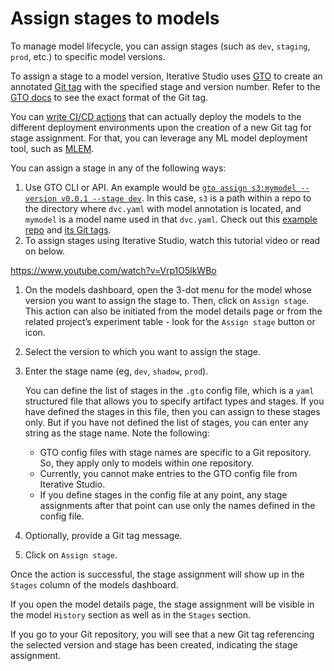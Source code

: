 # Assign stages to models

To manage model lifecycle, you can assign stages (such as `dev`, `staging`,
`prod`, etc.) to specific model versions.

To assign a stage to a model version, Iterative Studio uses [GTO] to create an
annotated [Git tag][git tag] with the specified stage and version number. Refer
to the [GTO docs][gto-format] to see the exact format of the Git tag.

You can [write CI/CD actions][CI/CD] that can actually deploy the models to the
different deployment environments upon the creation of a new Git tag for stage
assignment. For that, you can leverage any ML model deployment tool, such as
[MLEM].

You can assign a stage in any of the following ways:

1. Use GTO CLI or API. An example would be
   [`gto assign s3:mymodel --version v0.0.1 --stage dev`][assign]. In this case,
   `s3` is a path within a repo to the directory where `dvc.yaml` with model
   annotation is located, and `mymodel` is a model name used in that `dvc.yaml`.
   Check out this [example repo][monorepo] and [its Git tags].
2. To assign stages using Iterative Studio, watch this tutorial video or read on
   below.

https://www.youtube.com/watch?v=Vrp1O5lkWBo

1. On the models dashboard, open the 3-dot menu for the model whose version you
   want to assign the stage to. Then, click on `Assign stage`. This action can
   also be initiated from the model details page or from the related project’s
   experiment table - look for the `Assign stage` button or icon.

2. Select the version to which you want to assign the stage.
3. Enter the stage name (eg, `dev`, `shadow`, `prod`).

   <admon>

   You can define the list of stages in the `.gto` config file, which is a
   `yaml` structured file that allows you to specify artifact types and stages.
   If you have defined the stages in this file, then you can assign to these
   stages only. But if you have not defined the list of stages, you can enter
   any string as the stage name. Note the following:

   - GTO config files with stage names are specific to a Git repository. So,
     they apply only to models within one repository.
   - Currently, you cannot make entries to the GTO config file from Iterative
     Studio.
   - If you define stages in the config file at any point, any stage assignments
     after that point can use only the names defined in the config file.

   </admon>

4. Optionally, provide a Git tag message.
5. Click on `Assign stage`.

Once the action is successful, the stage assignment will show up in the `Stages`
column of the models dashboard.

If you open the model details page, the stage assignment will be visible in the
model `History` section as well as in the `Stages` section.

If you go to your Git repository, you will see that a new Git tag referencing
the selected version and stage has been created, indicating the stage
assignment.

[gto]: https://mlem.ai/doc/gto
[git tag]: https://git-scm.com/docs/git-tag
[gto-format]: https://mlem.ai/doc/gto/user-guide#git-tag-message-format
[CI/CD]:
  /doc/studio/user-guide/model-registry/use-models#deploying-and-publishing-models-in-cicd
[MLEM]: https://mlem.ai/
[assign]: https://mlem.ai/doc/gto/command-reference/assign
[monorepo]:
  https://github.com/iterative/monorepo-test-no-root/blob/master/s3/dvc.yaml
[its Git tags]: https://github.com/iterative/monorepo-test-no-root/tags
